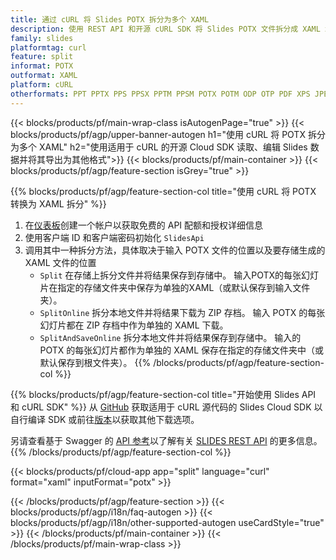 ```yaml
---
title: 通过 cURL 将 Slides POTX 拆分为多个 XAML
description: 使用 REST API 和开源 cURL SDK 将 Slides POTX 文件拆分成 XAML 幻灯片
family: slides
platformtag: curl
feature: split
informat: POTX
outformat: XAML
platform: cURL
otherformats: PPT PPTX PPS PPSX PPTM PPSM POTX POTM ODP OTP PDF XPS JPEG PNG BMP TIFF SVG HTML5 GIF
---
```


{{< blocks/products/pf/main-wrap-class isAutogenPage="true" >}}
{{< blocks/products/pf/agp/upper-banner-autogen h1="使用 cURL 将 POTX 拆分为多个 XAML" h2="使用适用于 cURL 的开源 Cloud SDK 读取、编辑 Slides 数据并将其导出为其他格式">}}
{{< blocks/products/pf/main-container >}}
{{< blocks/products/pf/agp/feature-section isGrey="true" >}}

{{% blocks/products/pf/agp/feature-section-col title="使用 cURL 将 POTX 转换为 XAML 拆分" %}}
1. 在<a href="https://dashboard.aspose.cloud/">仪表板</a>创建一个帐户以获取免费的 API 配额和授权详细信息
1. 使用客户端 ID 和客户端密码初始化 ```SlidesApi```
1. 调用其中一种拆分方法，具体取决于输入 POTX 文件的位置以及要存储生成的 XAML 文件的位置
    - ```Split``` 在存储上拆分文件并将结果保存到存储中。 输入POTX的每张幻灯片在指定的存储文件夹中保存为单独的XAML（或默认保存到输入文件夹）。
    - ```SplitOnline``` 拆分本地文件并将结果下载为 ZIP 存档。 输入 POTX 的每张幻灯片都在 ZIP 存档中作为单独的 XAML 下载。
    - ```SplitAndSaveOnline``` 拆分本地文件并将结果保存到存储中。 输入的 POTX 的每张幻灯片都作为单独的 XAML 保存在指定的存储文件夹中（或默认保存到根文件夹）。
{{% /blocks/products/pf/agp/feature-section-col %}}

{{% blocks/products/pf/agp/feature-section-col title="开始使用 Slides API 和 cURL SDK" %}}
从 [GitHub](https://github.com/aspose-slides-cloud/aspose-slides-cloud-curl) 获取适用于 cURL 源代码的 Slides Cloud SDK 以自行编译 SDK 或前往[版本](https://releases.aspose.cloud/)以获取其他下载选项。
 
另请查看基于 Swagger 的 [API 参考](https://apireference.aspose.cloud/slides/)以了解有关 [SLIDES REST API](https://products.aspose.cloud/slides/curl/) 的更多信息。
{{% /blocks/products/pf/agp/feature-section-col %}}

{{< blocks/products/pf/cloud-app app="split" language="curl" format="xaml" inputFormat="potx" >}}

{{< /blocks/products/pf/agp/feature-section >}}
{{< blocks/products/pf/agp/i18n/faq-autogen >}}
{{< blocks/products/pf/agp/i18n/other-supported-autogen useCardStyle="true" >}}
{{< /blocks/products/pf/main-container >}}
{{< /blocks/products/pf/main-wrap-class >}}